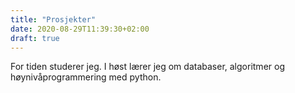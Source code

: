 ```yaml
---
title: "Prosjekter"
date: 2020-08-29T11:39:30+02:00
draft: true
---
```


For tiden studerer jeg. I høst lærer jeg om databaser, algoritmer og høynivåprogrammering med python.
